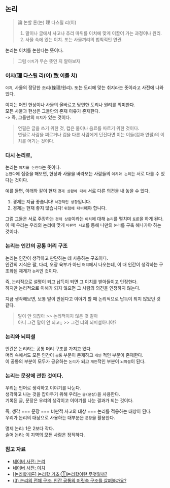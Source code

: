## 논리
> 論 논할 론(논) 理 다스릴 리(이)
>1.	말이나 글에서 사고나 추리 따위를 이치에 맞게 이끌어 가는 과정이나 원리.
>2.	사물 속에 있는 이치. 또는 사물끼리의 법칙적인 연관.

논리는 이치를 논한다는 뜻이다.

> 그럼 `이치`가 무슨 뜻인 지 알아보자

### 이치(理 다스릴 리(이) 致 이를 치)

`이치`, 사물의 정당한 조리(條理/원리). 또는 도리에 맞는 취지라는 뜻이라고 사전에 나와 있다.   

이치는 어떤 현상이나 사물의 올바르고 당연한 도리나 원리를 의미한다.   
모든 사물과 현상은 그들만의 존재 이유가 존재한다.   
-> 즉, 그들만의 `이치`가 있는 것이다.

> 연필은 글을 쓰기 위한 것, 컵은 물이나 음료를 따르기 위한 것이다.   
> 연필로 사람을 찌르거나 컵을 다른 사람에게 던진다면 이는 이들(컵과 연필)의 이치를 어기는 것이다.

### 다시 논리로,
논리는 `이치를 논한다`는 뜻이다.   
`논한다`에 집중을 해보면, 현상과 사물을 바라보는 사람들의 `이치와 논리`는 서로 다를 수 있다는 것이다.   

예를 들면, 아래와 같이 현재 `경제 상황에 대해` 서로 다른 의견을 내 놓을 수 있다.
1. 경제는 지금 좋습니다! `낙관적인 상황`입니다.
2. 경제는 현재 좋지 않습니다! `위험에 대비`해야 합니다.

그럼 그들은 서로 주장하는 `경제 상황`이라는 `이치`에 대해 `논리`를 펼치며 `토론`을 하게 된다.   
이 때 우리는 우리의 논리에 맞게 `비판적 사고`를 통해 나만의 `논리`를 구축 해나가야 하는 것이다.

### 논리는 인간의 공통 머리 구조
논리는 인간이 생각하고 판단하는 데 사용하는 구조이다.   
인간의 지식은 팔, 다리, 오장 육부가 아닌 `머리`에서 나오는데, 이 때 인간이 생각하는 구조화된 체계가 `논리`인 것이다.

즉, 논리적으로 설명이 되고 납득이 되면 그 이치를 받아들이고 인정한다.  
하지만 논리적으로 이해가 되지 않으면 그 사람의 의견을 인정하지 않는다.

지금 생각해보면, 보통 말이 안된다고 이야기 할 때 논리적으로 납득이 되지 않았던 것 같다. 

> 말이 안 되잖아 >> 논리적이지 않은 것 같아   
> 아니 그건 말이 안 되고;; >> 그건 너의 뇌피셜아니야?

### 논리와 뇌피셜
인간은 논리라는 공통 머리 구조를 가지고 있다.   
머리 속에서도 모든 인간이 `공통` 부분이 존재하고 `개인` 적인 부분이 존재한다.   
이 공통의 부분이 모두가 공유하는 `논리`가 되고 `개인`적인 부분이 `뇌피셜`이 된다.

### 논리는 문장에 관한 것이다.

우리는 언어로 생각하고 이야기를 나눈다.   
생각하고 나눈 것을 잡아두기 위해 우리는 `글(문장)`을 사용한다.   
기록된 글, 문장은 우리의 생각이고 이야기를 나눈 결과가 되는 것이다.

즉, 생각 === 문장 === 비판적 사고의 대상 === 논리를 적용하는 대상이 된다.   
우리가 논리의 대상으로 사용하는 대부분은 `문장`을 활용한다.

명제 논리: 1은 2보다 작다.   
술어 논리: 이 지역의 모든 사람은 정직하다.

### 참고 자료
- [네이버 사전: 논리](https://ko.dict.naver.com/#/entry/koko/1285d5bb505547618525ed09a2ac1da7)
- [네이버 사전: 이치](https://ko.dict.naver.com/#/entry/koko/7394ed89995f4a41a8e4491443852c66)
- [[논리학개론] 논리학 기초 ①논리학이란 무엇일까?](https://www.youtube.com/watch?v=pmuFylAMS8A&ab_channel=%ED%98%9C%EC%9C%B0%EC%B1%85%EB%B0%A9)
- [(3) 논리의 전체 구조: 인간 공통의 머릿속 구조를 살펴볼까요?](https://www.youtube.com/watch?v=hB4xPbjjZFc&t=442s&ab_channel=%EC%BD%94%EB%94%94%EC%A0%95%EC%9D%98%EC%A7%80%EC%8B%9D%EC%B1%84%EB%84%90)